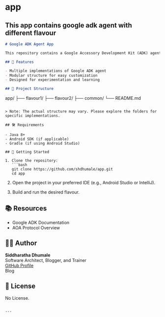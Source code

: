 # app
This app contains google adk agent with different flavour
---

```markdown
# Google ADK Agent App

This repository contains a Google Accessory Development Kit (ADK) agent implemented in various configurations or "flavours." It is intended for developers working with Android Open Accessory (AOA) protocols and hardware integration.

## 🚀 Features

- Multiple implementations of Google ADK agent
- Modular structure for easy customization
- Designed for experimentation and learning

## 📁 Project Structure

```
app/
├── flavour1/
├── flavour2/
├── common/
└── README.md
```

> Note: The actual structure may vary. Please explore the folders for specific implementations.

## 🛠️ Requirements

- Java 8+
- Android SDK (if applicable)
- Gradle (if using Android Studio)

## 🧪 Getting Started

1. Clone the repository:
   ```bash
   git clone https://github.com/shdhumale/app.git
   cd app
   ```

2. Open the project in your preferred IDE (e.g., Android Studio or IntelliJ).

3. Build and run the desired flavour.

## 📚 Resources

- Google ADK Documentation
- AOA Protocol Overview

## 👨‍💻 Author

**Siddharatha Dhumale**  
Software Architect, Blogger, and Trainer  
[GitHub Profile](https://github.com/shdhumale/)  
Blog

## 📄 License

No License.
```

---
